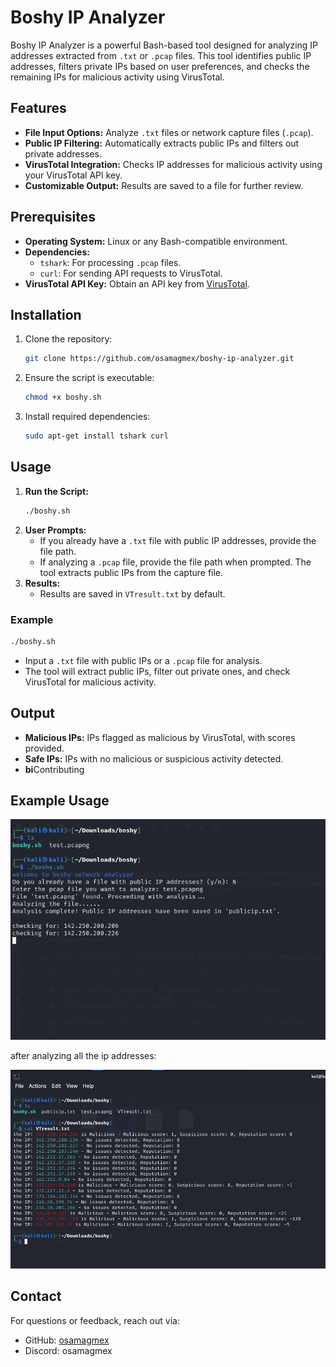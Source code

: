 # Boshy IP Analyzer

Boshy IP Analyzer is a powerful Bash-based tool designed for analyzing IP addresses extracted from `.txt` or `.pcap` files. This tool identifies public IP addresses, filters private IPs based on user preferences, and checks the remaining IPs for malicious activity using VirusTotal.

## Features

- **File Input Options:** Analyze `.txt` files or network capture files (`.pcap`).
- **Public IP Filtering:** Automatically extracts public IPs and filters out private addresses.
- **VirusTotal Integration:** Checks IP addresses for malicious activity using your VirusTotal API key.
- **Customizable Output:** Results are saved to a file for further review.

## Prerequisites

- **Operating System:** Linux or any Bash-compatible environment.
- **Dependencies:**
  - `tshark`: For processing `.pcap` files.
  - `curl`: For sending API requests to VirusTotal.
- **VirusTotal API Key:** Obtain an API key from [VirusTotal](https://www.virustotal.com/gui/my-apikey).

## Installation

1. Clone the repository:
   ```bash
   git clone https://github.com/osamagmex/boshy-ip-analyzer.git

   ```
2. Ensure the script is executable:
   ```bash
   chmod +x boshy.sh
   ```
3. Install required dependencies:
   ```bash
   sudo apt-get install tshark curl
   ```

## Usage

1. **Run the Script:**
   ```bash
   ./boshy.sh
   ```
2. **User Prompts:**
   - If you already have a `.txt` file with public IP addresses, provide the file path.
   - If analyzing a `.pcap` file, provide the file path when prompted. The tool extracts public IPs from the capture file.
3. **Results:**
   - Results are saved in `VTresult.txt` by default.

### Example

```bash
./boshy.sh
```

- Input a `.txt` file with public IPs or a `.pcap` file for analysis.
- The tool will extract public IPs, filter out private ones, and check VirusTotal for malicious activity.

## Output

- **Malicious IPs:** IPs flagged as malicious by VirusTotal, with scores provided.
- **Safe IPs:** IPs with no malicious or suspicious activity detected.
- **bi**Contributing

## Example Usage

![Starting the analyzer](exampleimg/starting.png)

after analyzing all the ip addresses:


![VirusTotal Result](exampleimg/Vtresult.png)



## Contact

For questions or feedback, reach out via:

- GitHub: [osamagmex](https://github.com/osamagmex)
- Discord: osamagmex


